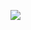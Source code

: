 ![](https://github-readme-stats.vercel.app/api/wakatime?username=outeiroDev&api_domain=wakapi.outeiro.dev&bg_color=2D3748&title_color=2F855A&icon_color=2F855A&text_color=ffffff&custom_title=Wakapi%20Week%20Stats&layout=compact)
